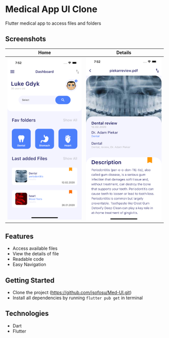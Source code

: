# Medical App UI Clone

Flutter medical app to access files and folders

## Screenshots



Home  | Details
----- | ----------
![Home](/screenshots/home.png) | ![Details](/screenshots/second.png)

## Features
* Access available files
* View the details of file  
* Readable code
* Easy Navigation

## Getting Started 
* Clone the project (https://github.com/jsofosu/Med-UI.git)
* Install all dependencies by running `flutter pub get` in terminal

## Technologies
* Dart 
* Flutter 

